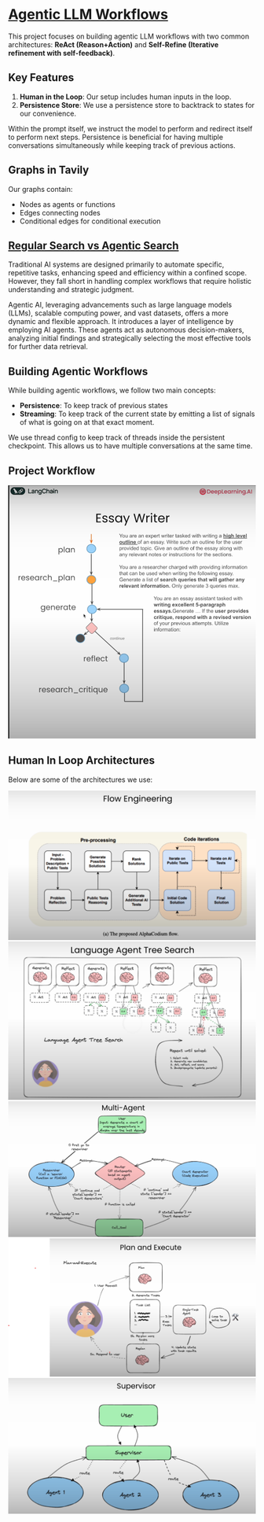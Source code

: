 # [Agentic LLM Workflows](https://learn.deeplearning.ai/courses/ai-agents-in-langgraph/lesson/)

This project focuses on building agentic LLM workflows with two common architectures: **ReAct (Reason+Action)** and **Self-Refine (Iterative refinement with self-feedback)**.

## Key Features

1. **Human in the Loop**: Our setup includes human inputs in the loop.
2. **Persistence Store**: We use a persistence store to backtrack to states for our convenience.

Within the prompt itself, we instruct the model to perform and redirect itself to perform next steps. Persistence is beneficial for having multiple conversations simultaneously while keeping track of previous actions.

## Graphs in Tavily

Our graphs contain:
- Nodes as agents or functions
- Edges connecting nodes
- Conditional edges for conditional execution

## [Regular Search vs Agentic Search](https://www.analyticsvidhya.com/blog/2024/05/agentic-ai-demystified-the-ultimate-guide-to-autonomous-agents/)

Traditional AI systems are designed primarily to automate specific, repetitive tasks, enhancing speed and efficiency within a confined scope. However, they fall short in handling complex workflows that require holistic understanding and strategic judgment. 

Agentic AI, leveraging advancements such as large language models (LLMs), scalable computing power, and vast datasets, offers a more dynamic and flexible approach. It introduces a layer of intelligence by employing AI agents. These agents act as autonomous decision-makers, analyzing initial findings and strategically selecting the most effective tools for further data retrieval.

## Building Agentic Workflows

While building agentic workflows, we follow two main concepts:
- **Persistence**: To keep track of previous states
- **Streaming**: To keep track of the current state by emitting a list of signals of what is going on at that exact moment.

We use thread config to keep track of threads inside the persistent checkpoint. This allows us to have multiple conversations at the same time.

## Project Workflow

![Project Workflow](https://github.com/n-p-m/Agentic-LLM-Architecture-with-Tavily/blob/main/Essay%20Writer.png)

## Human In Loop Architectures

Below are some of the architectures we use:

![Flow Engineering (For Coding).png](https://github.com/n-p-m/Agentic-LLM-Architecture-with-Tavily/blob/main/Flow%20Engineering%20(For%20Coding).png)
![Language Agent Tree Search.png](https://github.com/n-p-m/Agentic-LLM-Architecture-with-Tavily/blob/main/Language%20Agent%20Tree%20Search.png)
![Multi-Agent Architecture](https://github.com/n-p-m/Agentic-LLM-Architecture-with-Tavily/blob/main/Multi-Agent%20Architecture.png)
![Plan And Execute Architecture](https://github.com/n-p-m/Agentic-LLM-Architecture-with-Tavily/blob/main/Plan%20And%20Execute%20Architecture.png)
![SuperVisor Architecture](https://github.com/n-p-m/Agentic-LLM-Architecture-with-Tavily/blob/main/SuperVisor%20Architecture.png)
